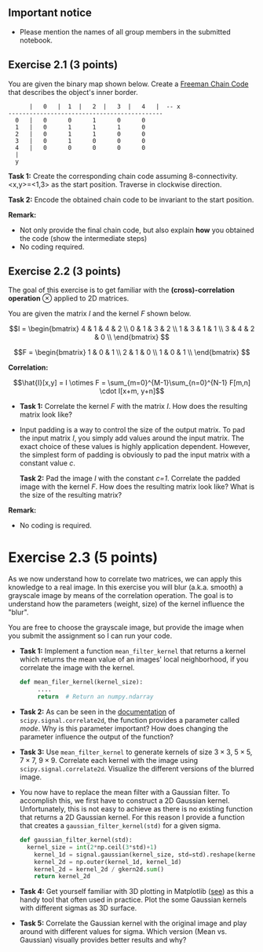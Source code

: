 ## Important notice
- Please mention the names of all group members in the submitted notebook. 


## Exercise 2.1 (3 points)

You are given the binary map shown below. Create a [Freeman Chain Code](https://ojskrede.github.io/inf4300/notes/week_04/) that describes the object's inner border.

````
      |   0   |  1  |   2  |   3  |   4   |  -- x
--------------------------------------------
  0   |   0      0      1      0      0    
  1   |   0      1      1      1      0   
  2   |   0      1      1      0      0    
  3   |   0      1      0      0      0    
  4   |   0      0      0      0      0    
  |
  y
````

**Task 1:** Create the corresponding chain code assuming 8-connectivity. <x,y>=<1,3> as the start position. Traverse in clockwise direction.

**Task 2:** Encode the obtained chain code to be invariant to the start position.

**Remark:** 

- Not only provide the final chain code, but also explain **how** you obtained the code (show the intermediate steps)
- No coding required. 



## Exercise 2.2 (3 points)

The goal of this exercise is to get familiar with the **(cross)-correlation operation** $\otimes$ applied to 2D matrices.

You are given the matrix $I$ and the kernel $F$ shown below.



$$I = \begin{bmatrix}
4 & 1 & 4 & 2 \\
0 & 1 & 3 & 2 \\
1 & 3 & 1 & 1 \\
3 & 4 & 2 & 0 \\
\end{bmatrix} $$

$$F = \begin{bmatrix}
1 & 0 & 1 \\
2 & 1 & 0 \\
1 & 0 & 1 \\
\end{bmatrix} $$



**Correlation:**

$$\hat{I}[x,y] = I \otimes F = \sum_{m=0}^{M-1}\sum_{n=0}^{N-1} F[m,n] \cdot I[x+m, y+n]$$



- **Task 1:** Correlate the kernel *F* with the matrix *I*. How does the resulting matrix look like?

- Input padding is a way to control the size of the output matrix. To pad the input matrix *I*, you simply add values around the input matrix. The exact choice of these values is highly application dependent. However, the simplest form of padding is obviously to pad the input matrix with a constant value *c*.

  **Task 2:** Pad the image *I* with the constant *c=1*. Correlate the padded image with the kernel *F*. How does the resulting matrix look like? What is the size of the resulting matrix?

**Remark:**

- No coding is required.



# Exercise 2.3 (5 points)

As we now understand how to correlate two matrices, we can apply this knowledge to a real image. In this exercise you will blur (a.k.a. smooth) a grayscale image by means of the correlation operation. The goal is to understand how the parameters (weight, size) of the kernel influence the "blur".

You are free to choose the grayscale image, but provide the image when you submit the assignment so I can run your code.

- **Task 1:** Implement a function `mean_filter_kernel` that returns a kernel which returns the mean value of an images' local neighborhood, if you correlate the image with the kernel.

  ````python
  def mean_filer_kernel(kernel_size):
       ....
       return  # Return an numpy.ndarray
  ````
  
- **Task 2:** As can be seen in the [documentation](https://docs.scipy.org/doc/scipy/reference/generated/scipy.signal.correlate2d.html) of `scipy.signal.correlate2d`, the function provides a parameter called *mode*. Why is this parameter important? How does changing the parameter influence the output of the function?

- **Task 3:** Use `mean_filter_kernel` to generate kernels of size $3\times3$, $5\times5$, $7\times7$, $9\times9$. Correlate each kernel with the image using `scipy.signal.correlate2d`. Visualize the different versions of the blurred image.

- You now have to replace the mean filter with a Gaussian filter. To accomplish this, we first have to construct a 2D Gaussian kernel. Unfortunately, this is not easy to achieve as there is no existing function that returns a 2D Gaussian kernel. For this reason I provide a function that creates a `gaussian_filter_kernel(std)` for a given sigma.

  ````python
  def gaussian_filter_kernel(std):
  	kernel_size = int(2*np.ceil(3*std)+1)
      kernel_1d = signal.gaussian(kernel_size, std=std).reshape(kernel_size, 1)
      kernel_2d = np.outer(kernel_1d, kernel_1d)
      kernel_2d = kernel_2d / gkern2d.sum()
      return kernel_2d
  ````

- **Task 4:**  Get yourself familiar with 3D plotting in Matplotlib ([see](https://matplotlib.org/stable/gallery/mplot3d/surface3d.html)) as this a handy tool that often used in practice. Plot the some Gaussian kernels with different sigmas as 3D surface.

- **Task 5:** Correlate the Gaussian kernel with the original image and play around with different values for sigma. Which version (Mean vs. Gaussian) visually provides better results and why?



